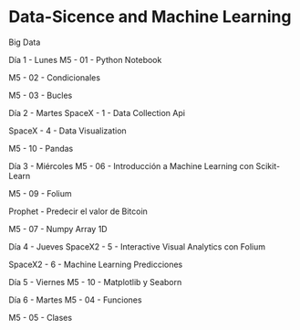 # Data-Sicence and Machine Learning
Big Data

Día 1 - Lunes
M5 - 01 - Python Notebook

M5 - 02 - Condicionales

M5 - 03 - Bucles

Día 2 - Martes
SpaceX - 1 - Data Collection Api

SpaceX - 4 - Data Visualization

M5 - 10 - Pandas

Día 3 - Miércoles
M5 - 06 - Introducción a Machine Learning con Scikit-Learn

M5 - 09 - Folium

Prophet - Predecir el valor de Bitcoin

M5 - 07 - Numpy Array 1D

Día 4 - Jueves
SpaceX2 - 5 - Interactive Visual Analytics con Folium

SpaceX2 - 6 - Machine Learning Predicciones

Día 5 - Viernes
M5 - 10 - Matplotlib y Seaborn

Día 6 - Martes
M5 - 04 - Funciones

M5 - 05 - Clases

